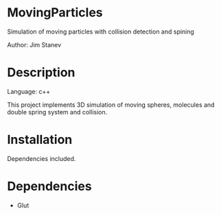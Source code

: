 MovingParticles
===============

Simulation of moving particles with collision detection and spining


Author: Jim Stanev


Description
===========

Language: c++

This project implements 3D simulation of moving spheres, molecules and double spring system and collision.

Installation
============

Dependencies included.

Dependencies
============

* Glut
